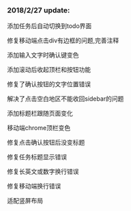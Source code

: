 ### 2018/2/27 update:

添加任务后自动切换到todo界面

修复移动端点击div有边框的问题,完善注释 

添加输入文字时确认键变色 

添加滚动后收起顶栏和按钮功能 

修复了确认按钮的文字位置错误 

解决了点击空白地区不能收回sidebar的问题

添加标题栏跟随页面变化

移动端chrome顶栏变色

修复点击确认按钮后没变标题

修复任务标题显示错误

修复长英文或数字换行错误

修复移动端换行错误

适配竖屏布局